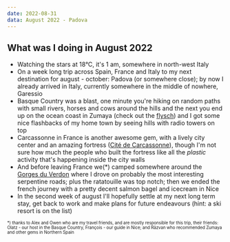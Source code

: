 ```yaml
---
date: 2022-08-31
data: August 2022 - Padova
---
```


## What was I doing in August 2022

- Watching the stars at 18°C, it's 1 am, somewhere in north-west Italy
- On a week long trip across Spain, France and Italy to my next destination for august - october: Padova (or somewhere close); by now I already arrived in Italy, currently somewhere in the middle of nowhere, Garessio
- Basque Country was a blast, one minute you're hiking on random paths with small rivers, horses and cows around the hills and the next you end up on the ocean coast in Zumaya (check out the [flysch](https://www.google.com/search?q=zumaya+flysch&tbm=isch)) and I got some nice flashbacks of my home town by seeing hills with radio towers on top
- Carcassonne in France is another awesome gem, with a lively city center and an amazing fortress ([Cité de Carcassonne](https://en.wikipedia.org/wiki/Carcassonne#/media/File:1_carcassonne_aerial_2016.jpg)), though I'm not sure how much the people who built the fortress like all the _plastic_ activity that's happening inside the city walls
- And before leaving France we(*) camped somewhere around the [Gorges du Verdon](https://en.wikipedia.org/wiki/Verdon_Gorge#/media/File:Verdon_Trescaire.jpg) where I drove on probably the most interesting serpentine roads; plus the ratatouille was top notch; then we ended the french journey with a pretty decent salmon bagel and icecream in Nice
- In the second week of august I'll hopefully settle at my next long term stay, get back to work and make plans for future endeavours (hint: a ski resort is on the list)

<sub><sup>*) thanks to Alex and Owen who are my travel friends, and are mostly responsible for this trip, their friends: Olatz - our host in the Basque Country, François - our guide in Nice; and Răzvan who recommended Zumaya and other gems in Northern Spain</sup></sub>
